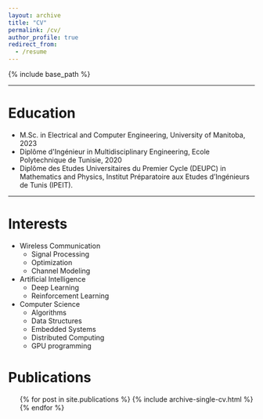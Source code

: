 ```yaml
---
layout: archive
title: "CV"
permalink: /cv/
author_profile: true
redirect_from:
  - /resume
---
```


{% include base_path %}

***

# Education

* M.Sc. in Electrical and Computer Engineering, University of Manitoba, 2023
* Diplôme d'Ingénieur in Multidisciplinary Engineering, Ecole Polytechnique de Tunisie, 2020
* Diplôme des Etudes Universitaires du Premier Cycle (DEUPC) in Mathematics and Physics, Institut Préparatoire aux Etudes d’Ingénieurs de Tunis (IPEIT).

***

# Interests

- Wireless Communication
  - Signal Processing
  - Optimization
  - Channel Modeling
- Artificial Intelligence
  - Deep Learning
  - Reinforcement Learning
- Computer Science
  - Algorithms
  - Data Structures
  - Embedded Systems
  - Distributed Computing
  - GPU programming

Publications
======
  <ul>{% for post in site.publications %}
    {% include archive-single-cv.html %}
  {% endfor %}</ul>
  
